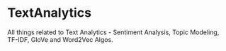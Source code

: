 # TextAnalytics
All things related to Text Analytics - Sentiment Analysis, Topic Modeling, TF-IDF, GloVe and Word2Vec Algos.
